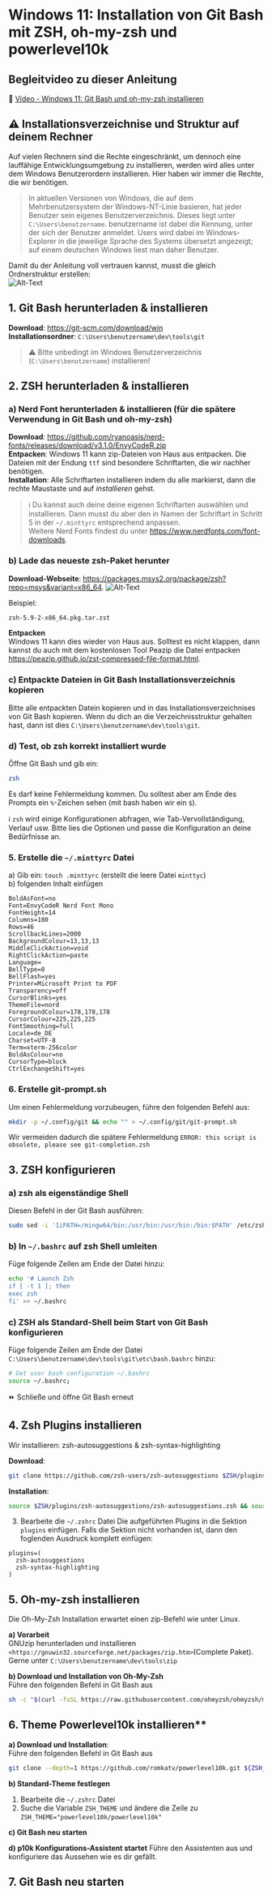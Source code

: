 # Windows 11: Installation von Git Bash mit ZSH, oh-my-zsh und powerlevel10k

## Begleitvideo zu dieser Anleitung
:movie_camera: [Video - Windows 11: Git Bash und oh-my-zsh installieren](https://youtu.be/aqukKyAES7o)

## :warning: Installationsverzeichnise und Struktur auf deinem Rechner
Auf vielen Rechnern sind die Rechte eingeschränkt, um dennoch eine lauffähige Entwicklungsumgebung zu installieren, werden wird alles unter dem Windows Benutzerordern installieren. Hier haben wir immer die Rechte, die wir benötigen.

>In aktuellen Versionen von Windows, die auf dem Mehrbenutzersystem der Windows-NT-Linie basieren, hat jeder Benutzer sein eigenes Benutzerverzeichnis. Dieses liegt unter ```C:\Users\benutzername```. benutzername ist dabei die Kennung, unter der sich der Benutzer anmeldet. Users wird dabei im Windows-Explorer in die jeweilige Sprache des Systems übersetzt angezeigt; auf einem deutschen Windows liest man daher Benutzer.

Damit du der Anleitung voll vertrauen kannst, musst die gleich Ordnerstruktur erstellen:</br>
![Alt-Text](verzeichnisse.png)

## 1. Git Bash herunterladen & installieren
**Download**: <https://git-scm.com/download/win> </br>
**Installationsordner**: ```C:\Users\benutzername\dev\tools\git``` </br>

> :warning: Bitte unbedingt im Windows Benutzerverzeichnis (```C:\Users\benutzername```) installieren!

## 2. ZSH herunterladen & installieren

### a) Nerd Font herunterladen & installieren (für die spätere Verwendung in Git Bash und oh-my-zsh) </br>
**Download**: <https://github.com/ryanoasis/nerd-fonts/releases/download/v3.1.0/EnvyCodeR.zip> </br>
**Entpacken**: Windows 11 kann zip-Dateien von Haus aus entpacken. Die Dateien mit der Endung ```ttf``` sind besondere Schriftarten, die wir nachher benötigen. </br>
**Installation**: Alle Schriftarten installieren indem du alle markierst, dann die rechte Maustaste und auf _installieren_ gehst. </br>

> :information_source:
Du kannst auch deine deine eigenen Schriftarten auswählen und installieren. Dann musst du aber den in Namen der Schriftart in Schritt 5 in der ```~/.minttyrc``` entsprechend anpassen. </br>
Weitere Nerd Fonts findest du unter <https://www.nerdfonts.com/font-downloads>. 

### b) Lade das neueste zsh-Paket herunter

**Download-Webseite**: <https://packages.msys2.org/package/zsh?repo=msys&variant=x86_64>. 
![Alt-Text](zsh-download.png)

Beispiel:

```txt
zsh-5.9-2-x86_64.pkg.tar.zst
```
**Entpacken** </br>
Windows 11 kann dies wieder von Haus aus. Solltest es nicht klappen, dann kannst du auch mit dem kostenlosen Tool Peazip die Datei entpacken <https://peazip.github.io/zst-compressed-file-format.html>.

### c) Entpackte Dateien in Git Bash Installationsverzeichnis kopieren
Bitte alle entpackten Datein kopieren und in das Installationsverzeichnises von Git Bash kopieren.
Wenn du dich an die Verzeichnisstruktur gehalten hast, dann ist dies ```C:\Users\benutzername\dev\tools\git```.

### d) Test, ob zsh korrekt installiert wurde
Öffne Git Bash und gib ein:

```bash
zsh
```
Es darf keine Fehlermeldung kommen. Du solltest aber am Ende des Prompts ein ```%```-Zeichen sehen (mit bash haben wir ein ```$```).

:information_source: `zsh` wird einige Konfigurationen abfragen, wie Tab-Vervollständigung, Verlauf usw. Bitte lies die Optionen und passe die Konfiguration an deine Bedürfnisse an.

### 5. Erstelle die `~/.minttyrc` Datei
a) Gib ein: ``` touch .minttyrc ``` (erstellt die leere Datei ```minttyc```)</br>
b) folgenden Inhalt einfügen </br>

```.minttyrc
BoldAsFont=no
Font=EnvyCodeR Nerd Font Mono
FontHeight=14
Columns=180
Rows=46
ScrollbackLines=2000
BackgroundColour=13,13,13
MiddleClickAction=void
RightClickAction=paste
Language=
BellType=0
BellFlash=yes
Printer=Microsoft Print to PDF
Transparency=off
CursorBlinks=yes
ThemeFile=nord
ForegroundColour=178,178,178
CursorColour=225,225,225
FontSmoothing=full
Locale=de_DE
Charset=UTF-8
Term=xterm-256color
BoldAsColour=no
CursorType=block
CtrlExchangeShift=yes
```

### 6. Erstelle git-prompt.sh

Um einen Fehlermeldung vorzubeugen, führe den folgenden Befehl aus:

```bash
mkdir -p ~/.config/git && echo "" > ~/.config/git/git-prompt.sh
```

Wir vermeiden dadurch die spätere Fehlermeldung ```ERROR: this script is obsolete, please see git-completion.zsh```

## 3. ZSH konfigurieren

### a) zsh als eigenständige Shell
Diesen Befehl in der Git Bash ausführen:

```bash
sudo sed -i '1iPATH=/mingw64/bin:/usr/bin:/usr/bin:/bin:$PATH' /etc/zsh/zshenv
```

### b) In `~/.bashrc` auf zsh Shell umleiten

Füge folgende Zeilen am Ende der Datei hinzu:

```bash
echo '# Launch Zsh
if [ -t 1 ]; then
exec zsh
fi' >> ~/.bashrc
```

### c) ZSH als Standard-Shell beim Start von Git Bash konfigurieren

Füge folgende Zeilen am Ende der Datei ```C:\Users\benutzername\dev\tools\git\etc\bash.bashrc``` hinzu:

```bash
# Get user bash configuration ~/.bashrc
source ~/.bashrc;
```

:fast_forward: Schließe und öffne Git Bash erneut

## 4. Zsh Plugins installieren
Wir installieren: zsh-autosuggestions & zsh-syntax-highlighting

**Download**: 

```bash
git clone https://github.com/zsh-users/zsh-autosuggestions $ZSH/plugins/zsh-autosuggestions && git clone https://github.com/zsh-users/zsh-syntax-highlighting.git $ZSH/plugins/zsh-syntax-highlighting
```
    
**Installation**:    

```bash
source $ZSH/plugins/zsh-autosuggestions/zsh-autosuggestions.zsh && source $ZSH/plugins/zsh-syntax-highlighting/zsh-syntax-highlighting.zsh
```

3. Bearbeite die `~/.zshrc` Datei
Die aufgeführten Plugins in die Sektion ```plugins``` einfügen. Falls die Sektion nicht vorhanden ist, dann den foglenden Ausdruck komplett einfügen:
```zshrc
plugins=( 
  zsh-autosuggestions
  zsh-syntax-highlighting
)
```

## 5. Oh-my-zsh installieren
Die Oh-My-Zsh Installation erwartet einen zip-Befehl wie unter Linux. 

**a) Vorarbeit** </br>
GNUzip herunterladen und installieren ```<https://gnuwin32.sourceforge.net/packages/zip.htm>```(Complete Paket). 
Gerne unter ```C:\Users\benutzername\dev\tools\zip``` </br>

**b) Download und Installation von Oh-My-Zsh** </br>
Führe den folgenden Befehl in Git Bash aus

```bash
sh -c "$(curl -fsSL https://raw.githubusercontent.com/ohmyzsh/ohmyzsh/master/tools/install.sh)"
```

## 6. Theme Powerlevel10k installieren** </br>

**a) Download und Installation**: </br>
Führe den folgenden Befehl in Git Bash aus

```bash
git clone --depth=1 https://github.com/romkatv/powerlevel10k.git ${ZSH_CUSTOM:-$HOME/.oh-my-zsh/custom}/themes/powerlevel10k
```

**b) Standard-Theme festlegen**
1. Bearbeite die `~/.zshrc` Datei
2. Suche die Variable ```ZSH_THEME``` und ändere die Zeile zu ```ZSH_THEME="powerlevel10k/powerlevel10k"```

**c) Git Bash neu starten**

**d) p10k Konfigurations-Assistent startet**
Führe den Assistenten aus und konfiguriere das Aussehen wie es dir gefällt.

## 7. Git Bash neu starten

